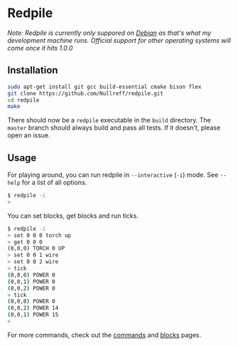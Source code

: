 Redpile
=======

*Note: Redpile is currently only suppored on [Debian](https://www.debian.org/) as that's what my development machine runs.
Official support for other operating systems will come once it hits 1.0.0*

Installation
------------

~~~bash
sudo apt-get install git gcc build-essential cmake bison flex
git clone https://github.com/Nullreff/redpile.git
cd redpile
make
~~~

There should now be a `redpile` executable in the `build` directory.
The `master` branch should always build and pass all tests.
If it doesn't, please open an issue.

Usage
-----

For playing around, you can run redpile in `--interactive` (`-i`) mode.
See `--help` for a list of all options.

~~~bash
$ redpile -i
>
~~~

You can set blocks, get blocks and run ticks.

~~~bash
$ redpile -i
> set 0 0 0 torch up
> get 0 0 0
(0,0,0) TORCH 0 UP
> set 0 0 1 wire
> set 0 0 2 wire
> tick
(0,0,0) POWER 0
(0,0,1) POWER 0
(0,0,2) POWER 0
> tick
(0,0,0) POWER 0
(0,0,2) POWER 14
(0,0,1) POWER 15
>
~~~

For more commands, check out the [commands](commands.md) and [blocks](blocks.md) pages.


